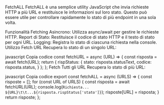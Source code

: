 FetchALL
FetchALL è una semplice utility JavaScript che invia richieste HTTP a più URL e restituisce le informazioni sul loro stato. Questo può essere utile per controllare rapidamente lo stato di più endpoint in una sola volta.

Funzionalità
Fetching Asincrono: Utilizza async/await per gestire le richieste HTTP.
Report di Stato: Restituisce il codice di stato HTTP e il testo di stato per ogni URL.
Logging: Registra lo stato di ciascuna richiesta nella console.
Utilizzo
Fetch URL
Recupera lo stato di un singolo URL:

javascript
Copia codice
const fetchURL = async (URL) => {
    const risposta = await fetch(URL);
    return {
        rispStatus: {
            stato: risposta.statusText, 
            codice: risposta.status,
        }
    };
};
Fetch Tutti gli URL
Recupera lo stato di più URL:

javascript
Copia codice
export const fetchALL = async (URLS) => {
    const risposte = [];
    for (const URL of URLS) {
        const risposta = await fetchURL(URL);
        console.log(`Richiesta... ${URL}\t\t...${risposta.rispStatus['stato']}`);
        risposte[URL] = risposta;
    }
    return risposte;
};
